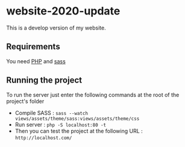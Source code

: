 # website-2020-update

This is a develop version of my website.


## Requirements

You need [PHP](https://www.php.net/manual/fr/install.php) and [sass](https://sass-lang.com/install)

## Running the project

To run the server just enter the following commands at the root of the project's folder

- Compile SASS : `sass --watch views/assets/theme/sass:views/assets/theme/css`
- Run server : `php -S localhost:80 -t`
- Then you can test the project at the following URL : `http://localhost.com/`